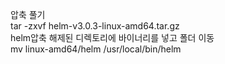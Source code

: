 압축 풀기  
tar -zxvf helm-v3.0.3-linux-amd64.tar.gz  
helm압축 해제된 디렉토리에 바이너리를 넣고 폴더 이동  
mv linux-amd64/helm /usr/local/bin/helm  

